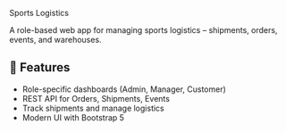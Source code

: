 Sports Logistics

A role-based web app for managing sports logistics – shipments, orders, events, and warehouses.

## 🚀 Features
- Role-specific dashboards (Admin, Manager, Customer)
- REST API for Orders, Shipments, Events
- Track shipments and manage logistics
- Modern UI with Bootstrap 5
